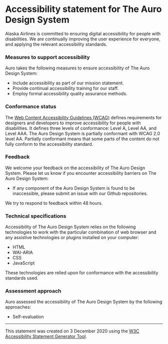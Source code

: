 # Accessibility statement for <span class="basic-information website-name">The Auro Design System</span>

<span class="basic-information organization-name">Alaska Airlines</span> is committed to ensuring digital accessibility for people with disabilities. We are continually improving the user experience for everyone, and applying the relevant accessibility standards.

### Measures to support accessibility

<span class="basic-information organization-name">Auro</span> takes the following measures to ensure accessibility of <span class="basic-information website-name">The Auro Design System</span>:

*   Include accessibility as part of our mission statement.
*   Provide continual accessibility training for our staff.
*   Employ formal accessibility quality assurance methods.

### Conformance status

The [Web Content Accessibility Guidelines (WCAG)](https://www.w3.org/WAI/standards-guidelines/wcag/) defines requirements for designers and developers to improve accessibility for people with disabilities. It defines three levels of conformance: Level A, Level AA, and Level AAA. <span class="basic-information website-name">The Auro Design System</span> is <span class="basic-information conformance-status" data-printfilter="lowercase">partially conformant</span> with <span class="basic-information conformance-standard"><span data-negate="">WCAG 2.0 level AA</span>.</span> <span><span class="basic-information conformance-status">Partially conformant</span> means that <span class="basic-information conformance-meaning">some parts of the content do not fully conform to the accessibility standard</span>.</span>

### Feedback

We welcome your feedback on the accessibility of <span class="basic-information website-name">The Auro Design System</span>. Please let us know if you encounter accessibility barriers on <span class="basic-information website-name">The Auro Design System</span>:

*   If any component of the Auro Design System is found to be inaccessible, please submit an issue with our Github repositories.

We try to respond to feedback within <span class="feedback responsetime">48 hours</span>.

### Technical specifications

Accessibility of <span class="basic-information website-name">The Auro Design System</span> relies on the following technologies to work with the particular combination of web browser and any assistive technologies or plugins installed on your computer:

*   HTML
*   WAI-ARIA
*   CSS
*   JavaScript

These technologies are relied upon for conformance with the accessibility standards used.

### Assessment approach

<span class="basic-information organization-name">Auro</span> assessed the accessibility of <span class="basic-information website-name">The Auro Design System</span> by the following approaches:

*   Self-evaluation

* * *

This statement was created on <span class="basic-information statement-created-date">3 December 2020</span> using the [W3C Accessibility Statement Generator Tool](https://www.w3.org/WAI/planning/statements/).
